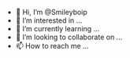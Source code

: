 - 👋 Hi, I’m @Smileyboip
- 👀 I’m interested in ...
- 🌱 I’m currently learning ...
- 💞️ I’m looking to collaborate on ...
- 📫 How to reach me ...

<!---
Smileyboip/Smileyboip is a ✨ special ✨ repository because its `README.md` (this file) appears on your GitHub profile.
You can click the Preview link to take a look at your changes.
--->
